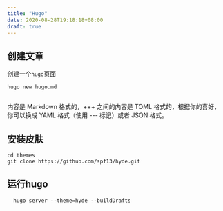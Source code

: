 ```yaml
---
title: "Hugo"
date: 2020-08-28T19:18:18+08:00
draft: true
---
```


## 创建文章
创建一个`hugo`页面
```shell
hugo new hugo.md
```

```md

```

内容是 Markdown 格式的，+++ 之间的内容是 TOML 格式的，根据你的喜好，你可以换成 YAML 格式（使用 --- 标记）或者 JSON 格式。


## 安装皮肤
```shell
cd themes
git clone https://github.com/spf13/hyde.git
```

## 运行hugo
```shell
  hugo server --theme=hyde --buildDrafts
```
